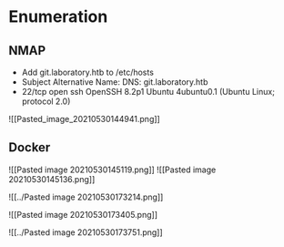 # Enumeration

## NMAP

- Add git.laboratory.htb to /etc/hosts
- Subject Alternative Name: DNS: git.laboratory.htb
- 22/tcp open ssh OpenSSH 8.2p1 Ubuntu 4ubuntu0.1 (Ubuntu Linux; protocol 2.0)

![[Pasted_image_20210530144941.png]]

## Docker

![[Pasted image 20210530145119.png]]
![[Pasted image 20210530145136.png]]

![[../Pasted image 20210530173214.png]]

![[Pasted image 20210530173405.png]]

![[../Pasted image 20210530173751.png]]

